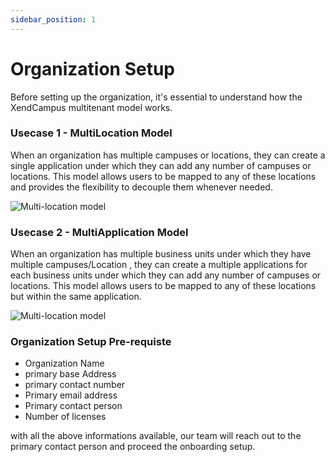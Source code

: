 ```yaml
---
sidebar_position: 1
---
```


# Organization Setup

Before setting up the organization, it's essential to understand how the XendCampus multitenant model works.

### **Usecase 1 - MultiLocation Model**

When an organization has multiple campuses or locations, they can create a single application under which they can add any number of campuses or locations. This model allows users to be mapped to any of these locations and provides the flexibility to decouple them whenever needed.


![Multi-location model](/img/multilocation-model.png)


### **Usecase 2 - MultiApplication Model**

When an organization has multiple business units under which they have multiple campuses/Location , they can create a multiple applications for each business units under which they can add any number of campuses or locations. This model allows users to be mapped to any of these locations but within the same application.


![Multi-location model](/img/multiapplication-model.png)


### **Organization Setup Pre-requiste** ###

<ul>
<li>Organization Name</li>
<li>primary base Address </li>
<li>primary contact number</li>
<li>Primary email address</li>
<li>Primary contact person</li>
<li>Number of licenses</li>
</ul>

with all the above informations available, our team will reach out to the primary contact person and proceed the onboarding setup.

